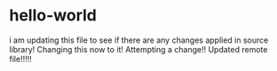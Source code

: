 # hello-world 
i am updating this file to see if there are any changes applied in source library!
Changing this now to it!
Attempting a change!!
Updated remote file!!!!!
